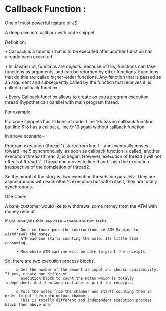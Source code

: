 # Callback Function : 

One of most powerful feature of JS

A deep dive into callback with code snippet 

Definition: 

•	Callback is a function that is to be executed after another function has already been executed.

•	In JavaScript, functions are objects. Because of this, functions can take functions as arguments, and can be returned by other functions. Functions that do this are called higher-order functions. Any function that is passed as an argument and subsequently called by the function that receives it, is called a callback function.

• Every Callback function allows to create an extra program execution thread (hypothetical) parallel with main program thread. 


For example: 

If a code snippets has 10 lines of code. Line 1-5 has no callback function, but line 6-8 has a callback, line 9-10 again without callback function.

In above scenario -

Program execution (thread 1) starts from line 1 - and eventually moves toward line 5 synchronously, as soon as callback function is called, another execution thread (thread 2) is began. However, execution of thread 1 will not effect of thread 2. Thread one moves to line 9 and finish the execution irrespective of the completion of thread2.

So the moral of the story is, two execution threads run parallely. They are asynchronous with each other's execution but within itself, they are totally synchronous.  



Use Case: 

A bank customer would like to withdrawal some money from the ATM with money receipt.

If you analysis this use case – there are two tasks.

         • Once customer puts the instructions in ATM Machine to withdrawal the money, 
           ATM machine starts counting the note. Its little time consuming.
        
         • Meanwhile ATM machine will be able to print the receipts. 

So, there are two execution process blocks.

         o Get the number of the amount as input and checks availability. If yes, create one different 
           execution block to count the notes which is totally independent. And then keep continue to print the receipts. 
        
         o Pull the notes from the chamber and starts counting them in order to put them onto output chamber. 
           This is totally different and independent execution process block then above one. 






